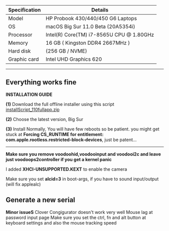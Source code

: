 | Specification | 	Details                                        |
|-------------- |--------------------------------------------------|
| Model         |   HP Probook 430/440/450 G6 Laptops              |
| OS 	          |   macOS Big Sur 11.0 Beta (20A5354i)             |
| Processor 	  |   Intel(R) Core(TM) i7-8565U CPU @ 1.80GHz       |
|Memory 	      |   16 GB ( Kingston DDR4 2667MHz )                |
| Hard disk 	  |   (256 GB / NVME)                                |
|Graphic card 	|   Intel UHD Graphics 620                         |

--------------------------------------------------------------------------------------------------------------------------------
**Everything works fine**
--------------------------------------------------------------------------------------------------------------------------------
**INSTALLATION GUIDE**

**(1)** Download the full offline installer using this script  [installScript_110fullapp.zip](https://github.com/teewhydope/HACKINTOSH_HP_PROBOOK_440_G6_OPENCORE_EFI/files/5145360/installScript_110fullapp.zip)

**(2)** Choose the latest version, Big Sur

**(3)** Install Normally, You will have few reboots so be patient. you might get stuck at **Forcing CS_RUNTIME for entitlement: com.apple.rootless.restricted-block-devices**, just be patent...

--------------------------------------------------------------------------------------------------------------------------------
**Make sure you remove voodoohid,voodooinput and voodooi2c and leave just voodoops2controller if you get a kernel panic**

I added **XHCI-UNSUPPORTED.KEXT** to enable the camera

Make sure you set **alcid=3** in boot-args, if you have to sound input/output (will fix applealc)

Generate a new serial
--------------------------------------------------------------------------------------------------------------------------------
**Minor issueS**
Clover Congigurator doesn't work very well
Mouse lag at password input page
Make sure you set the ctrl, fn and alt button at keyboard settings and also the mouse tracking speed





